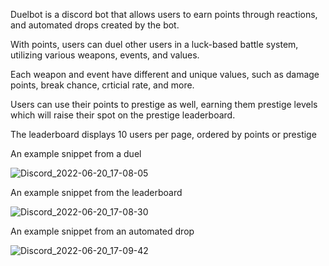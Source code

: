 Duelbot is a discord bot that allows users to earn points through reactions, and automated drops created by the bot. 

With points, users can duel other users in a luck-based battle system, utilizing various weapons, events, and values.

Each weapon and event have different and unique values, such as damage points, break chance, crticial rate, and more.

Users can use their points to prestige as well, earning them prestige levels which will raise their spot on the prestige leaderboard.

The leaderboard displays 10 users per page, ordered by points or prestige

An example snippet from a duel

![Discord_2022-06-20_17-08-05](https://user-images.githubusercontent.com/81108459/174683229-71116a2a-7f87-48e5-904b-d2f71ba05069.png)


An example snippet from the leaderboard

![Discord_2022-06-20_17-08-30](https://user-images.githubusercontent.com/81108459/174683240-6fef29bd-e4d2-4e26-be57-e6d9b2842783.png)

An example snippet from an automated drop

![Discord_2022-06-20_17-09-42](https://user-images.githubusercontent.com/81108459/174683312-85a7cf07-4998-4b2c-a201-4b985c779ad0.png)
